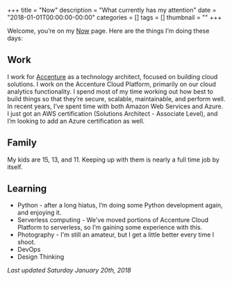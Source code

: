 +++
title = "Now"
description = "What currently has my attention"
date = "2018-01-01T00:00:00-00:00"
categories = []
tags = []
thumbnail = ""
+++

Welcome, you’re on my [Now](https://nownownow.com/about) page. Here are the things I’m doing these days:

## Work

I work for [Accenture](https://accenture.com) as a technology architect, focused on building cloud solutions. I work on the Accenture Cloud Platform, primarily on our cloud analytics functionality. I spend most of my time working out how best to build things so that they’re secure,  scalable, maintainable, and perform well. In recent years, I’ve spent time with both Amazon Web Services and Azure. I just got an  AWS certification (Solutions Architect - Associate Level), and I’m looking to add an Azure certification as well.

## Family

My kids are 15, 13, and 11. Keeping up with them is nearly a full time job by itself.

## Learning

* Python - after a long hiatus, I’m doing some Python development again, and enjoying it.
* Serverless computing - We've moved portions of Accenture Cloud Platform to serverless, so I’m gaining some experience with this.
* Photography - I'm still an amateur, but I get a little better every time I shoot.
* DevOps
* Design Thinking

_Last updated Saturday January 20th, 2018_
